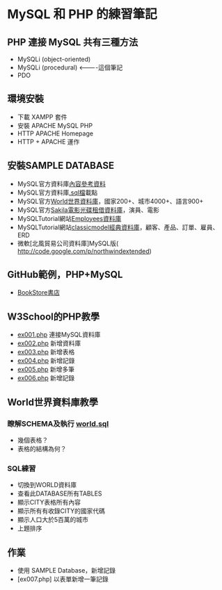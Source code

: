 # MySQL 和 PHP 的練習筆記
## PHP 連接 MySQL 共有三種方法
* MySQLi (object-oriented)
* MySQLi (procedural) <----這個筆記
* PDO
## 環境安裝
* 下載 XAMPP 套件
* 安裝 APACHE MySQL PHP
* HTTP APACHE Homepage
* HTTP + APACHE 運作
## 安裝SAMPLE DATABASE
* MySQL官方資料庫[內容參考資料](https://www3.ntu.edu.sg/home/ehchua/programming/sql/SampleDatabases.html)
* MySQL官方資料庫[.sql檔](https://dev.mysql.com/doc/index-other.html)載點
* MySQL官方[World世界資料庫](https://dev.mysql.com/doc/world-setup/en/)，國家200+、城市4000+、語言900+
* MySQL官方[Sakila電影光碟租借資料庫](http://dev.mysql.com/doc/sakila/en/index.html.)，演員、電影
* MySQLTutorial網站[Employees資料庫]()
* MySQLTutorial網站[classicmodel經典資料庫](https://www.mysqltutorial.org/mysql-sample-database.aspx)，顧客、產品、訂單、雇員、ERD
* 微軟[北風貿易公司資料庫]MySQL版( http://code.google.com/p/northwindextended)
## GitHub範例，PHP+MySQL
* [BookStore書店](https://github.com/ywxbear/PHP-Bookstore-Website-Example)
## W3School的PHP教學 
* [ex001.php](https://www.w3schools.com/php/php_mysql_connect.asp) 連接MySQL資料庫
* [ex002.php](https://www.w3schools.com/php/php_mysql_create.asp) 新增資料庫
* [ex003.php](https://www.w3schools.com/php/php_mysql_create_table.asp) 新增表格
* [ex004.php](https://www.w3schools.com/php/php_mysql_insert.asp) 新增記錄
* [ex005.php](https://www.w3schools.com/php/php_mysql_insert_multiple.asp) 新增多筆
* [ex006.php](https://www.w3schools.com/php/php_mysql_prepared_statements.asp) 新增記錄
## World世界資料庫教學
### 瞭解SCHEMA及執行 [world.sql](https://downloads.mysql.com/docs/world-db.zip)
* 幾個表格？
* 表格的結構為何？
### SQL練習
* 切換到WORLD資料庫
* 查看此DATABASE所有TABLES
* 顯示CITY表格所有內容
* 顯示所有有收錄CITY的國家代碼
* 顯示人口大於5百萬的城市
* 上題排序
## 作業
* 使用 SAMPLE Database，新增記錄
* [ex007.php] 以表單新增一筆記錄
